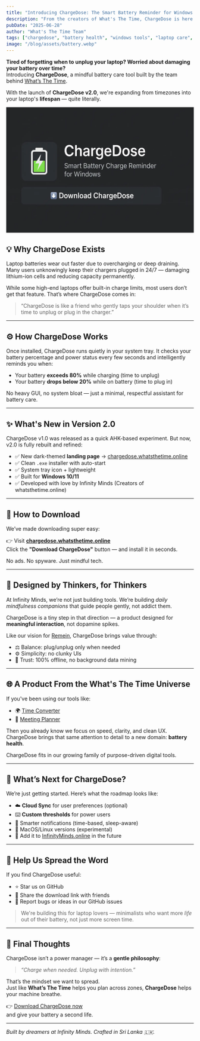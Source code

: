 ```yaml
---
title: "Introducing ChargeDose: The Smart Battery Reminder for Windows Users"
description: "From the creators of What's The Time, ChargeDose is here to protect your laptop battery health with intelligent charge notifications. Download version 2.0 now!"
pubDate: "2025-06-28"
author: "What's The Time Team"
tags: ["chargedose", "battery health", "windows tools", "laptop care", "infinity minds"]
image: "/blog/assets/battery.webp"
---
```


**Tired of forgetting when to unplug your laptop? Worried about damaging your battery over time?**  
Introducing **ChargeDose**, a mindful battery care tool built by the team behind [What’s The Time](https://whatsthetime.online).

With the launch of **ChargeDose v2.0**, we're expanding from timezones into your laptop's **lifespan** — quite literally.

![chargedose landing image](assets/chargedose.webp)

## 💡 Why ChargeDose Exists

Laptop batteries wear out faster due to overcharging or deep draining. Many users unknowingly keep their chargers plugged in 24/7 — damaging lithium-ion cells and reducing capacity permanently.

While some high-end laptops offer built-in charge limits, most users don’t get that feature. That’s where ChargeDose comes in:

> “ChargeDose is like a friend who gently taps your shoulder when it’s time to unplug or plug in the charger.”

---

## ⚙️ How ChargeDose Works

Once installed, ChargeDose runs quietly in your system tray. It checks your battery percentage and power status every few seconds and intelligently reminds you when:

- Your battery **exceeds 80%** while charging (time to unplug)
- Your battery **drops below 20%** while on battery (time to plug in)

No heavy GUI, no system bloat — just a minimal, respectful assistant for battery care.

<!-- AdSense Ad Slot 1 -->
<ins class="adsbygoogle"
     style="display:block; text-align:center;"
     data-ad-layout="in-article"
     data-ad-format="fluid"
     data-ad-client="ca-pub-6381695271630022"
     data-ad-slot="2167329843"></ins>
<script>
     (adsbygoogle = window.adsbygoogle || []).push({});
</script>

---

## ✨ What's New in Version 2.0

ChargeDose v1.0 was released as a quick AHK-based experiment. But now, v2.0 is fully rebuilt and refined:

- ✅ New dark-themed **landing page** → [chargedose.whatsthetime.online](https://chargedose.whatsthetime.online)
- ✅ Clean `.exe` installer with auto-start
- ✅ System tray icon + lightweight
- ✅ Built for **Windows 10/11**
- ✅ Developed with love by Infinity Minds (Creators of whatsthetime.online)

---

## 🔽 How to Download

We’ve made downloading super easy:

👉 Visit **[chargedose.whatsthetime.online](https://chargedose.whatsthetime.online)**  
Click the **"Download ChargeDose"** button — and install it in seconds.

No ads. No spyware. Just mindful tech.

---

## 🧠 Designed by Thinkers, for Thinkers

At Infinity Minds, we’re not just building tools. We’re building *daily mindfulness companions* that guide people gently, not addict them.

ChargeDose is a tiny step in that direction — a product designed for **meaningful interaction**, not dopamine spikes.

Like our vision for [Remein](https://whatsthetime.online/comingsoon), ChargeDose brings value through:

- ⚖️ Balance: plug/unplug only when needed  
- ⚙️ Simplicity: no clunky UIs  
- 🤝 Trust: 100% offline, no background data mining  

---

## 🌐 A Product From the What's The Time Universe

If you've been using our tools like:

- 🌍 [Time Converter](/)
- 📅 [Meeting Planner](/meeting-planner)

Then you already know we focus on speed, clarity, and clean UX. ChargeDose brings that same attention to detail to a new domain: **battery health**.

ChargeDose fits in our growing family of purpose-driven digital tools.

<!-- AdSense Ad Slot 2 -->
<ins class="adsbygoogle"
     style="display:block; text-align:center;"
     data-ad-layout="in-article"
     data-ad-format="fluid"
     data-ad-client="ca-pub-6381695271630022"
     data-ad-slot="2167329843"></ins>
<script>
     (adsbygoogle = window.adsbygoogle || []).push({});
</script>

---

## 🔮 What’s Next for ChargeDose?

We’re just getting started. Here’s what the roadmap looks like:

- ☁️ **Cloud Sync** for user preferences (optional)
- ⌨️ **Custom thresholds** for power users
- 🔔 Smarter notifications (time-based, sleep-aware)
- 🧪 MacOS/Linux versions (experimental)
- 🧰 Add it to [InfinityMinds.online](https://whatsthetime.online/comingsoon) in the future


---

## 📣 Help Us Spread the Word

If you find ChargeDose useful:

- ⭐ Star us on GitHub  
- 💬 Share the download link with friends  
- 🐞 Report bugs or ideas in our GitHub issues  

> We're building this for laptop lovers — minimalists who want more *life* out of their battery, not just more screen time.

---

## 📎 Final Thoughts

ChargeDose isn’t a power manager — it’s a **gentle philosophy**:  
> _“Charge when needed. Unplug with intention.”_

That’s the mindset we want to spread.  
Just like **What’s The Time** helps you plan across zones, **ChargeDose** helps your machine breathe.

👉 [Download ChargeDose now](https://chargedose.whatsthetime.online)  
and give your battery a second life.


---

*Built by dreamers at Infinity Minds. Crafted in Sri Lanka 🇱🇰.*
